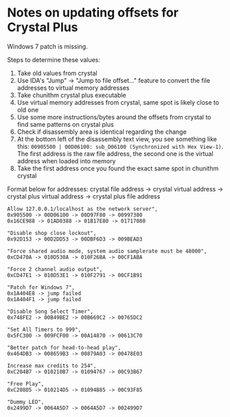 # Notes on updating offsets for Crystal Plus

Windows 7 patch is missing.

Steps to determine these values:

1. Take old values from crystal
1. Use IDA's "Jump" -> "Jump to file offset..." feature to convert the file addresses to virtual memory addresses
1. Take chunithm crystal plus executable
1. Use virtual memory addresses from crystal, same spot is likely close to old one
1. Use some more instructions/bytes around the offsets from crystal to find same patterns on crystal plus
1. Check if disassembly area is identical regarding the change
1. At the bottom left of the disassembly text view, you see something like this: `00905500 | 00D06100: sub_D06100 (Synchronized with Hex View-1)`. The first address is the raw file address, the second one is the virtual address when loaded into memory
1. Take the first address once you found the exact same spot in chunithm crystal

Format below for addresses: crystal file address -> crystal virtual address -> crystal plus virtual address -> crystal plus file address

```
Allow 127.0.0.1/localhost as the network server",
0x905500 -> 00D06100 -> 00D97F80 -> 00997380
0x16CE988 -> 01AD0388 -> 01B17E80 -> 01717080

"Disable shop close lockout",
0x92D153 -> 00D2DD53 -> 00DBF6D3 -> 009BEAD3

"Force shared audio mode, system audio samplerate must be 48000",
0xCD470A -> 010D530A -> 010F26BA -> 00CF1ABA

"Force 2 channel audio output",
0xCD47E1 -> 010D53E1 -> 010F2791 -> 00CF1B91

"Patch for Windows 7",
0x1A404E8 -> jump failed
0x1A404F1 -> jump failed

"Disable Song Select Timer",
0x748FE2 -> 00B49BE2 -> 00B669C2 -> 00765DC2

"Set All Timers to 999",
0x5FC300 -> 009FCF00 -> 00A14870 -> 00613C70

"Better patch for head-to-head play",
0x464DB3 -> 008659B3 -> 00879A03 -> 00478E03

Increase max credits to 254",
0xC204B7 -> 010210B7 -> 01094767 -> 00C93B67

"Free Play",
0xC208D5 -> 010214D5 -> 01094B85 -> 00C93F85

"Dummy LED",
0x2499D7 -> 0064A5D7 -> 0064A5D7 -> 002499D7
```
